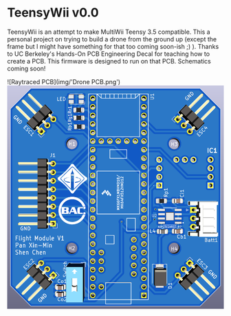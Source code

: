 TeensyWii v0.0
===================================

TeensyWii is an attempt to make MultiWii Teensy 3.5 compatible. This a personal project on trying to build a drone from the ground up (except the frame but I might have something for that too coming soon-ish ;) ). Thanks to UC Berkeley's Hands-On PCB Engineering Decal for teaching how to create a PCB. This firmware is designed to run on that PCB. Schematics coming soon!

![Raytraced PCB](img/'Drone PCB.png')
![PCB Layout](img/DroneLayout.png)
